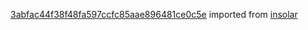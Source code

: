 [3abfac44f38f48fa597ccfc85aae896481ce0c5e](https://github.com/insolar/insolar/commit/3abfac44f38f48fa597ccfc85aae896481ce0c5e) imported from [insolar](https://github.com/insolar/insolar)
